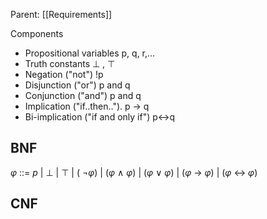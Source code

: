 Parent: [[Requirements]]

Components
* Propositional variables p, q, r,...
* Truth constants ⊥ , ⊤
* Negation ("not") !p
* Disjunction ("or")    p and q
* Conjunction ("and") p and q
* Implication ("if..then..").  p -> q
* Bi-implication ("if and only if") p<->q

## BNF
_φ_ ::= _p_ | ⊥ | ⊤ | ( ¬_φ_) | (_φ_ ∧ _φ_) | (_φ_ ∨ _φ_) | (_φ_ → _φ_) | (_φ_ ↔ _φ_)


## CNF

